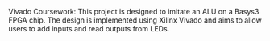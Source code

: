 Vivado Coursework:  This project is designed to imitate an ALU on a Basys3 FPGA chip. The design is implemented using Xilinx Vivado and aims to allow users to add inputs and read outputs from LEDs.

